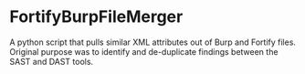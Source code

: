 # FortifyBurpFileMerger
A python script that pulls similar XML attributes out of Burp and Fortify files.  Original purpose was to identify and de-duplicate findings between the SAST and DAST tools.
